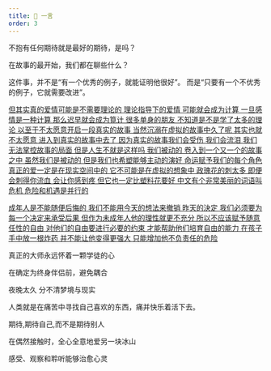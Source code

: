 ```yaml
---
title: 📖 一言
order: 3
---
```


不抱有任何期待就是最好的期待，是吗？

在故事的最开始，我们都在聊些什么？

这件事，并不是“有一个优秀的例子，就能证明他很好”。 而是“只要有一个不优秀的例子，它就需要改进”。

[但其实真的爱情可能是不需要理论的
理论指导下的爱情
可能就会成为计算
一旦感情是一种计算
那么迟早就会成为筧计
很多单身的朋友
不知道是不是学了太多的理论
以至于不太愿意开启一段真实的故事
当然沉溺在虚拟的故事中久了呢
其实也就不太愿意
进入到真实的故事中去了
因为真实的故事我们会受伤
我们会流泪
我们无法掌控故事的局面
但是人生不就是这样吗
我们被动的
卷入到一个又一个的故事之中
虽然我们是被动的
但是我们也希塑能够主动的演好
命运赋予我们的每个角色
真正的爱一定是在现实空间中的
它不可能是在虚拟的想象中
政瑰花的刺太多
即便会刺得你流血
会让你感到疼
但它也一定比塑料花要好
中文有个非常美丽的词语叫危机
危险和机遇是并行的](https://github.com/DrAugus/data/blob/master/extract/罗翔_恋爱.jpg?raw=true)

[成年人是不能随便后悔的
我们不能用今天的想法来撤销
昨天的決定
我们必须要为每一个决定来承受后果
但作为未成年人他的理性就更不充分
所以不应该赋予随意任性的自由
对他们的自由要进行必要的约束
才能帮助他们培育自由的能力
在孩子手中放一根炸药
并不能让他变得更强大
只能增加他不负责任的危险](https://github.com/DrAugus/data/blob/master/extract/罗翔_成年人.jpg?raw=true)

真正的大师永远怀着一颗学徒的心

在确定为终身伴侣前，避免耦合

夜晚太久 分不清梦境与现实

人类就是在痛苦中寻找自己喜欢的东西，痛并快乐着活下去。

期待,期待自己,而不是期待别人

在偶然接触时，全心全意地爱另一块冰山

感受、观察和聆听能够治愈心灵
